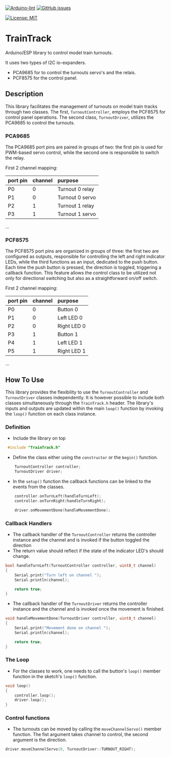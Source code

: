 [![Arduino-lint](https://github.com/svenbw/Traintrack/actions/workflows/arduino-lint.yml/badge.svg)](https://github.com/svenbw/Traintrack/actions/workflows/arduino-lint.yml)
[![GitHub issues](https://img.shields.io/github/issues/svenbw/Traintrack.svg)](https://github.com/svenbw/Traintrack/issues)

[![License: MIT](https://img.shields.io/badge/license-MIT-green.svg)](https://github.com/svenbw/Traintrack/blob/master/LICENSE)


# TrainTrack

Arduino/ESP library to control model train turnouts.

It uses two types of I2C io-expanders.
- PCA9685 for to control the turnouts servo's and the relais.
- PCF8575 for the control panel.


## Description

This library facilitates the management of turnouts on model train tracks
through two classes. The first, `TurnoutController`, employs the PCF8575 for
control panel operations. The second class, `TurnoutDriver`, utilizes the
PCA9685 to control the turnouts.


### PCA9685

The PCA9685 port pins are paired in groups of two: the first pin is used
for PWM-based servo control, while the second one is responsible to switch
the relay.

First 2 channel mapping:

|  port pin  |  channel  |  purpose          |
|:-----------|:----------|:------------------|
|  P0        |  0        |  Turnout 0 relay  |
|  P1        |  0        |  Turnout 0 servo  |
|  P2        |  1        |  Turnout 1 relay  |
|  P3        |  1        |  Turnout 1 servo  |
...

### PCF8575

The PCF8575 port pins are organized in groups of three: the first two are
configured as outputs, responsible for controlling the left and right
indicator LEDs, while the third functions as an input, dedicated to the 
push button.
Each time the push button is pressed, the direction is toggled, triggering
a callback function. This feature allows the control class to be utilized
not only for directional switching but also as a straightforward on/off
switch.

First 2 channel mapping:

|  port pin  |  channel  |  purpose         |
|:-----------|:----------|:-----------------|
|  P0        |  0        |  Button 0        |
|  P1        |  0        |  Left LED 0      |
|  P2        |  0        |  Right LED 0     |
|  P3        |  1        |  Button 1        |
|  P4        |  1        |  Left LED 1      |
|  P5        |  1        |  Right LED 1     |
...


## How To Use

This library provides the flexibility to use the `TurnoutController` and
`TurnoutDriver` classes independently. It is however possible to include
both classes simultaneously through the `TrainTrack.h` header.
The library's inputs and outputs are updated within the main `loop()`
function by invoking the `loop()` function on each class instance.


### Definition

- Include the library on top

```c++
 #include "TrainTrack.h"
```

- Define the class either using the `constructor` or the `begin()` function.

```c++
    TurnoutController controller;
    TurnoutDriver driver;
```

- In the `setup()` function the callback functions can be linked to the
  events from the classes.

```c++
    controller.onTurnLeft(handleTurnLeft);
    controller.onTurnRight(handleTurnRight);

    driver.onMovementDone(handleMovementDone);
```


### Callback Handlers

- The callback handler of the `TurnoutController` returns the controller instance
  and the channel and is invoked if the button toggled the direction
- The return value should reflect if the state of the indicator LED's should
  change.

```c++
bool handleTurnLeft(TurnoutController controller, uint8_t channel)
{
    Serial.print("Turn left on channel ");
    Serial.println(channel);

    return true;
}
```

- The callback handler of the `TurnoutDriver` returns the controller instance
  and the channel and is invoked once the movement is finished.

```c++
void handleMovementDone(TurnoutDriver controller, uint8_t channel)
{
    Serial.print("Movement done on channel ");
    Serial.println(channel);

    return true;
}
```


### The Loop

- For the classes to work, one needs to call the button's `loop()` member
  function in the sketch's `loop()` function.

```c++
void loop()
{
    controller.loop();
    driver.loop();
}
```


### Control functions

- The turnouts can be moved by calling the `moveChannelServo()` member function.
  The fist argument takes channel to control, the second argument is the direction.

```c++
driver.moveChannelServo(0, TurnoutDriver::TURNOUT_RIGHT);
```

